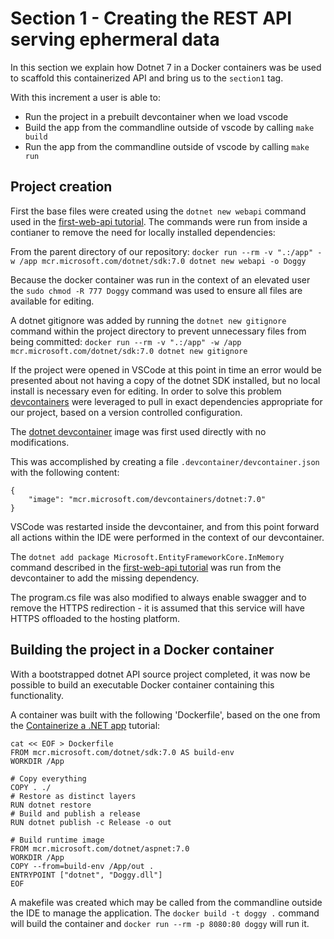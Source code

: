 # Section 1 - Creating the REST API serving ephermeral data

In this section we explain how Dotnet 7 in a Docker containers was be used to scaffold this containerized API and bring us to the `section1` tag.

With this increment a user is able to:
- Run the project in a prebuilt devcontainer when we load vscode
- Build the app from the commandline outside of vscode by calling `make build`
- Run the app from the commandline outside of vscode by calling `make run`

## Project creation

First the base files were created using the `dotnet new webapi` command used in the [first-web-api tutorial](https://learn.microsoft.com/en-us/aspnet/core/tutorials/first-web-api). The commands were run from inside a contianer to remove the need for locally installed dependencies:

From the parent directory of our repository: `docker run --rm -v ".:/app" -w /app mcr.microsoft.com/dotnet/sdk:7.0 dotnet new webapi -o Doggy`

Because the docker container was run in the context of an elevated user the `sudo chmod -R 777 Doggy` command was used to ensure all files are available for editing.

A dotnet gitignore was added by running the `dotnet new gitignore` command within the project directory to prevent unnecessary files from being committed:
`docker run --rm -v ".:/app" -w /app mcr.microsoft.com/dotnet/sdk:7.0 dotnet new gitignore`

If the project were opened in VSCode at this point in time an error would be presented about not having a copy of the dotnet SDK installed, but no local install is necessary even for editing.
In order to solve this problem [devcontainers](https://code.visualstudio.com/docs/devcontainers/containers) were leveraged to pull in exact dependencies appropriate for our project, based on a version controlled configuration.

The [dotnet devcontainer](https://mcr.microsoft.com/en-us/product/devcontainers/dotnet/about) image was first used directly with no modifications.

This was accomplished by creating a file `.devcontainer/devcontainer.json` with the following content:
```
{
    "image": "mcr.microsoft.com/devcontainers/dotnet:7.0"
}
```

VSCode was restarted inside the devcontainer, and from this point forward all actions within the IDE were performed in the context of our devcontainer.

The `dotnet add package Microsoft.EntityFrameworkCore.InMemory` command described in the [first-web-api tutorial](https://learn.microsoft.com/en-us/aspnet/core/tutorials/first-web-api) was run from the devcontainer to add the missing dependency.

The program.cs file was also modified to always enable swagger and to remove the HTTPS redirection - it is assumed that this service will have HTTPS offloaded to the hosting platform.

## Building the project in a Docker container

With a bootstrapped dotnet API source project completed, it was now be possible to build an executable Docker container containing this functionality.

A container was built with the following 'Dockerfile', based on the one from the [Containerize a .NET app](https://learn.microsoft.com/en-us/dotnet/core/docker/build-container?tabs=linux) tutorial:
```
cat << EOF > Dockerfile
FROM mcr.microsoft.com/dotnet/sdk:7.0 AS build-env
WORKDIR /App

# Copy everything
COPY . ./
# Restore as distinct layers
RUN dotnet restore
# Build and publish a release
RUN dotnet publish -c Release -o out

# Build runtime image
FROM mcr.microsoft.com/dotnet/aspnet:7.0
WORKDIR /App
COPY --from=build-env /App/out .
ENTRYPOINT ["dotnet", "Doggy.dll"]
EOF
```

A makefile was created which may be called from the commandline outside the IDE to manage the application. The `docker build -t doggy .` command will build the container and `docker run --rm -p 8080:80 doggy` will run it.
